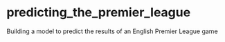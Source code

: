 # predicting_the_premier_league
Building a model to predict the results of an English Premier League game
